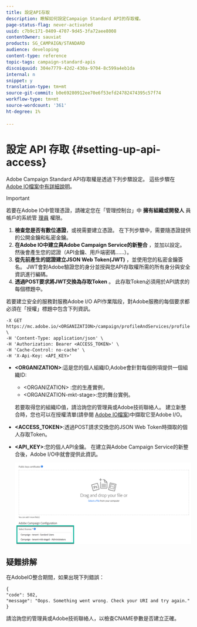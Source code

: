 ```yaml
---
title: 設定API存取
description: 瞭解如何設定Campaign Standard API的存取權。
page-status-flag: never-activated
uuid: c7b9c171-0409-4707-9d45-3fa72aee8008
contentOwner: sauviat
products: SG_CAMPAIGN/STANDARD
audience: developing
content-type: reference
topic-tags: campaign-standard-apis
discoiquuid: 304e7779-42d2-430a-9704-8c599a4eb1da
internal: n
snippet: y
translation-type: tm+mt
source-git-commit: b0e69280912ee70e6f53efd24782474395c57f74
workflow-type: tm+mt
source-wordcount: '361'
ht-degree: 1%

---
```



# 設定 API 存取 {#setting-up-api-access}

Adobe Campaign Standard API存取權是透過下列步驟設定。 這些步驟在 [Adobe IO檔案中有詳細說明](https://www.adobe.io/authentication/auth-methods.html#!AdobeDocs/adobeio-auth/master/AuthenticationOverview/ServiceAccountIntegration.md)。

>[!IMPORTANT]
>
>若要在Adobe IO中管理憑證，請確定您在「管理控制台」中 <b>擁有組織或開發人</b> 員帳戶的系統管 [理員](https://helpx.adobe.com/enterprise/using/manage-developers.html)</a> 權限。

1. **檢查您是否有數位憑證**，或視需要建立憑證。 在下列步驟中，需要隨憑證提供的公開金鑰和私密金鑰。
1. **在Adobe IO中建立與Adobe Campaign Service的新整合** ，並加以設定。 然後會產生您的認證（API金鑰、用戶端密碼……）。
1. **從先前產生的認證建立JSON Web Token(JWT)** ，並使用您的私密金鑰簽名。 JWT會對Adobe驗證您的身分並授與您API存取權所需的所有身分與安全資訊進行編碼。
1. **透過POST要求將JWT交換為存取Token** 。 此存取Token必須用於API請求的每個標題中。

若要建立安全的服務對服務Adobe I/O API作業階段，對Adobe服務的每個要求都必須在「授權」標題中包含下列資訊。

```
-X GET https://mc.adobe.io/<ORGANIZATION>/campaign/profileAndServices/profile \
-H 'Content-Type: application/json' \
-H 'Authorization: Bearer <ACCESS_TOKEN>' \
-H 'Cache-Control: no-cache' \
-H 'X-Api-Key: <API_KEY>'
```

* **&lt;ORGANIZATION>**:這是您的個人組織ID,Adobe會針對每個例項提供一個組織ID:

   * &lt;ORGANIZATION> :您的生產實例，
   * &lt;ORGANIZATION-mkt-stage>:您的舞台實例。

   若要取得您的組織ID值，請洽詢您的管理員或Adobe技術聯絡人。 建立新整合時，您也可以在授權清單(請參閱 <a href="https://www.adobe.io/authentication.html">Adobe IO檔案</a>)中擷取它至Adobe I/O。

* **&lt;ACCESS_TOKEN>**:透過POST請求交換您的JSON Web Token時擷取的個人存取Token。

* **&lt;API_KEY>**:您的個人API金鑰。 在建立與Adobe Campaign Service的新整合後，Adobe I/O中就會提供此資訊。

   ![alt text](assets/tenant.png)

## 疑難排解

在AdobeIO整合期間，如果出現下列錯誤：

```
{ 
"code": 502, 
"message": "Oops. Something went wrong. Check your URI and try again." 
}
```


請洽詢您的管理員或Adobe技術聯絡人，以檢查CNAME參數是否建立正確。